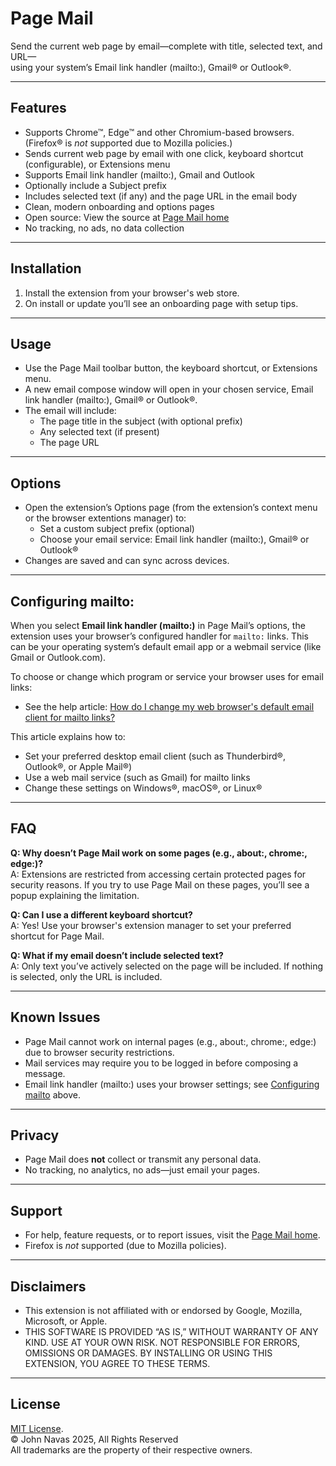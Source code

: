 # Page Mail

Send the current web page by email—complete with title, selected text, and URL—   
using your system’s Email link handler (mailto:), Gmail® or Outlook®.

---

## Features

- Supports Chrome™, Edge™ and other Chromium-based browsers.<br/>(Firefox® is _not_ supported due to Mozilla policies.)
- Sends current web page by email with one click, keyboard shortcut (configurable), or Extensions menu
- Supports Email link handler (mailto:), Gmail and Outlook
- Optionally include a Subject prefix
- Includes selected text (if any) and the page URL in the email body
- Clean, modern onboarding and options pages
- Open source: View the source at [Page Mail home](https://github.com/JNavas2/Page-Mail)
- No tracking, no ads, no data collection

---

## Installation

1. Install the extension from your browser's web store.
2. On install or update you’ll see an onboarding page with setup tips.

---

## Usage

- Use the Page Mail toolbar button, the keyboard shortcut, or Extensions menu.
- A new email compose window will open in your chosen service, Email link handler (mailto:), Gmail® or Outlook®.
- The email will include:
  - The page title in the subject (with optional prefix)
  - Any selected text (if present)
  - The page URL

---

## Options

- Open the extension’s Options page (from the extension’s context menu or the browser extentions manager) to:
  - Set a custom subject prefix (optional)
  - Choose your email service: Email link handler (mailto:), Gmail® or Outlook®
- Changes are saved and can sync across devices.

---

## Configuring mailto:

When you select **Email link handler (mailto:)** in Page Mail’s options, the extension uses your browser’s configured handler for `mailto:` links. This can be your operating system’s default email app or a webmail service (like Gmail or Outlook.com).

To choose or change which program or service your browser uses for email links:

- See the help article: [How do I change my web browser's default email client for mailto links?](https://support.procore.com/faq/how-do-i-change-my-web-browsers-default-email-client-for-mailto-links)

This article explains how to:
- Set your preferred desktop email client (such as Thunderbird®, Outlook®, or Apple Mail®)
- Use a web mail service (such as Gmail) for mailto links
- Change these settings on Windows®, macOS®, or Linux®

---

## FAQ

**Q: Why doesn’t Page Mail work on some pages (e.g., about:, chrome:, edge:)?**  
A: Extensions are restricted from accessing certain protected pages for security reasons. If you try to use Page Mail on these pages, you’ll see a popup explaining the limitation.

**Q: Can I use a different keyboard shortcut?**  
A: Yes! Use your browser's extension manager to set your preferred shortcut for Page Mail.

**Q: What if my email doesn’t include selected text?**  
A: Only text you’ve actively selected on the page will be included. If nothing is selected, only the URL is included.

---

## Known Issues

- Page Mail cannot work on internal pages (e.g., about:, chrome:, edge:) due to browser security restrictions.
- Mail services may require you to be logged in before composing a message.
- Email link handler (mailto:) uses your browser settings; see [Configuring mailto](#configuring-mailto) above.

---

## Privacy

- Page Mail does **not** collect or transmit any personal data.  
- No tracking, no analytics, no ads—just email your pages.

---

## Support
- For help, feature requests, or to report issues, visit the [Page Mail home](https://github.com/JNavas2/Page-Mail).
- Firefox is _not_ supported (due to Mozilla policies).

---

## Disclaimers

- This extension is not affiliated with or endorsed by Google, Mozilla, Microsoft, or Apple.
- THIS SOFTWARE IS PROVIDED “AS IS,” WITHOUT WARRANTY OF ANY KIND. USE AT YOUR OWN RISK. NOT RESPONSIBLE FOR ERRORS, OMISSIONS OR DAMAGES. BY INSTALLING OR USING THIS EXTENSION, YOU AGREE TO THESE TERMS.

---

## License
[MIT License](LICENSE).   
© John Navas 2025, All Rights Reserved   
All trademarks are the property of their respective owners.
